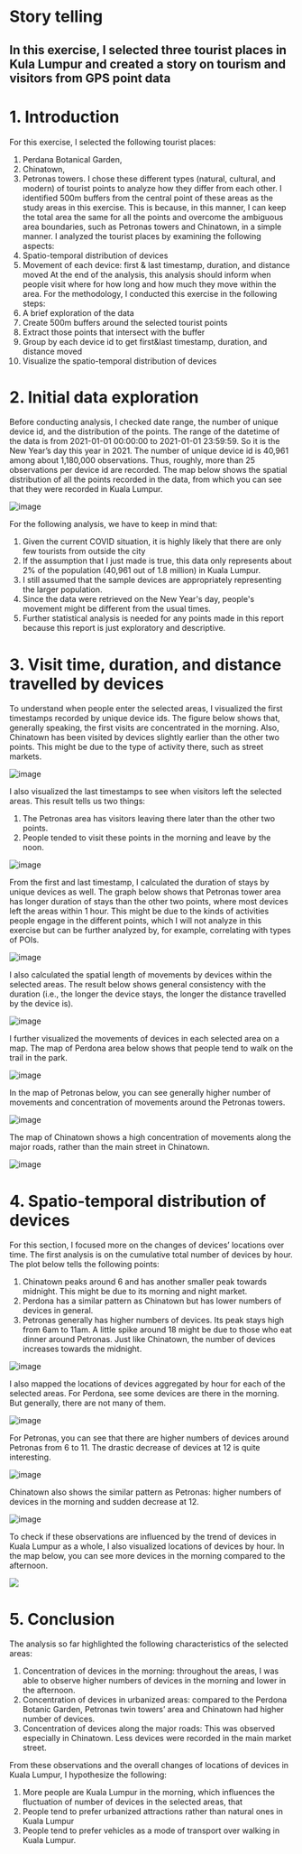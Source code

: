 # Story telling
## In this exercise, I selected three tourist places in Kula Lumpur and created a story on tourism and visitors from GPS point data


# 1.	Introduction
For this exercise, I selected the following tourist places:
1.	Perdana Botanical Garden,
2.	Chinatown,
3.	Petronas towers.
I chose these different types (natural, cultural, and modern) of tourist points to analyze how they differ from each other. I identified 500m buffers from the central point of these areas as the study areas in this exercise. 
This is because, in this manner, I can keep the total area the same for all the points and overcome the ambiguous area boundaries, such as Petronas towers and Chinatown, in a simple manner. I analyzed the tourist places by examining the following aspects:
1.	Spatio-temporal distribution of devices
2.	Movement of each device: first & last timestamp, duration, and distance moved
At the end of the analysis, this analysis should inform when people visit where for how long and how much they move within the area.
For the methodology, I conducted this exercise in the following steps:
0.	A brief exploration of the data
1.	Create 500m buffers around the selected tourist points
2.	Extract those points that intersect with the buffer
3.	Group by each device id to get first&last timestamp, duration, and distance moved
4.	Visualize the spatio-temporal distribution of devices

# 2.	Initial data exploration
Before conducting analysis, I checked date range, the number of unique device id, and the distribution of the points. The range of the datetime of the data is from 2021-01-01 00:00:00 to 2021-01-01 23:59:59. So it is the New Year’s day this year in 2021. The number of unique device id is 40,961 among about 1,180,000 observations. Thus, roughly, more than 25 observations per device id are recorded. The map below shows the spatial distribution of all the points recorded in the data, from which you can see that they were recorded in Kuala Lumpur.

![image](https://github.com/koito19960406/GPS_analysis/blob/main/output/point_distribution.png)

For the following analysis, we have to keep in mind that:
1.	Given the current COVID situation, it is highly likely that there are only few tourists from outside the city
2.	If the assumption that I just made is true, this data only represents about 2% of the population (40,961 out of 1.8 million) in Kuala Lumpur.  
3.	I still assumed that the sample devices are appropriately representing the larger population.
4.	Since the data were retrieved on the New Year's day, people's movement might be different from the usual times.
5.	Further statistical analysis is needed for any points made in this report because this report is just exploratory and descriptive.

# 3.	Visit time, duration, and distance travelled by devices
To understand when people enter the selected areas, I visualized the first timestamps recorded by unique device ids. The figure below shows that, generally speaking, the first visits are concentrated in the morning. Also, Chinatown has been visited by devices slightly earlier than the other two points. This might be due to the type of activity there, such as street markets.  

![image](https://github.com/koito19960406/GPS_analysis/blob/main/output/first_visit_timestamp.png)

I also visualized the last timestamps to see when visitors left the selected areas. This result tells us two things:
1.	The Petronas area has visitors leaving there later than the other two points.
2.	People tended to visit these points in the morning and leave by the noon. 

![image](https://github.com/koito19960406/GPS_analysis/blob/main/output/last_visit_timestamp.png)

From the first and last timestamp, I calculated the duration of stays by unique devices as well. The graph below shows that Petronas tower area has longer duration of stays than the other two points, where most devices left the areas within 1 hour. This might be due to the kinds of activities people engage in the different points, which I will not analyze in this exercise but can be further analyzed by, for example, correlating with types of POIs. 

![image](https://github.com/koito19960406/GPS_analysis/blob/main/output/duration.png)

I also calculated the spatial length of movements by devices within the selected areas. The result below shows general consistency with the duration (i.e., the longer the device stays, the longer the distance travelled by the device is). 

![image](https://github.com/koito19960406/GPS_analysis/blob/main/output/distance.png)

I further visualized the movements of devices in each selected area on a map. The map of Perdona area below shows that people tend to walk on the trail in the park.

![image](https://github.com/koito19960406/GPS_analysis/blob/main/output/movement_perdona.png)

In the map of Petronas below, you can see generally higher number of movements and concentration of movements around the Petronas towers. 

![image](https://github.com/koito19960406/GPS_analysis/blob/main/output/movement_petronas.png)

The map of Chinatown shows a high concentration of movements along the major roads, rather than the main street in Chinatown. 

![image](https://github.com/koito19960406/GPS_analysis/blob/main/output/movement_chinatown.png)

# 4.	Spatio-temporal distribution of devices
For this section, I focused more on the changes of devices’ locations over time. The first analysis is on the cumulative total number of devices by hour. The plot below tells the following points:
1.	Chinatown peaks around 6 and has another smaller peak towards midnight. This might be due to its morning and night market.
2.	Perdona has a similar pattern as Chinatown but has lower numbers of devices in general.
3.	Petronas generally has higher numbers of devices. Its peak stays high from 6am to 11am. A little spike around 18 might be due to those who eat dinner around Petronas. Just like Chinatown, the number of devices increases towards the midnight.

![image](https://github.com/koito19960406/GPS_analysis/blob/main/output/cumulative_devices.png)

I also mapped the locations of devices aggregated by hour for each of the selected areas. For Perdona, see some devices are there in the morning. But generally, there are not many of them.
 
![image](https://github.com/koito19960406/GPS_analysis/blob/main/output/device_perdona_hour.png)

For Petronas, you can see that there are higher numbers of devices around Petronas from 6 to 11. The drastic decrease of devices at 12 is quite interesting.
 
![image](https://github.com/koito19960406/GPS_analysis/blob/main/output/device_petronas_hour.png)

Chinatown also shows the similar pattern as Petronas: higher numbers of devices in the morning and sudden decrease at 12.

![image](https://github.com/koito19960406/GPS_analysis/blob/main/output/device_chinatown_hour.png)

To check if these observations are influenced by the trend of devices in Kuala Lumpur as a whole, I also visualized locations of devices by hour. In the map below, you can see more devices in the morning compared to the afternoon.

![](https://github.com/koito19960406/GPS_analysis/blob/main/output/device_hour.png)

# 5.	Conclusion
The analysis so far highlighted the following characteristics of the selected areas:
1.	Concentration of devices in the morning: throughout the areas, I was able to observe higher numbers of devices in the morning and lower in the afternoon. 
2.	Concentration of devices in urbanized areas: compared to the Perdona Botanic Garden, Petronas twin towers’ area and Chinatown had higher number of devices.
3.	Concentration of devices along the major roads: This was observed especially in Chinatown. Less devices were recorded in the main market street.
 
From these observations and the overall changes of locations of devices in Kuala Lumpur, I hypothesize the following:
1.	More people are Kuala Lumpur in the morning, which influences the fluctuation of number of devices in the selected areas, that 
2.	People tend to prefer urbanized attractions rather than natural ones in Kuala Lumpur
3.	People tend to prefer vehicles as a mode of transport over walking in Kuala Lumpur. 

